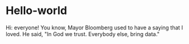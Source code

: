 # Hello-world

Hi: everyone!
  You know, Mayor Bloomberg used to have a saying that I loved. He said, "In God we trust. Everybody else, bring data."
